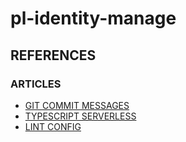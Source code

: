 # pl-identity-manage

## REFERENCES

### ARTICLES

- [GIT COMMIT MESSAGES](https://remarkablemark.org/blog/2019/05/29/git-husky-commitlint)
- [TYPESCRIPT SERVERLESS](https://codetain.com/blog/lambda-in-typescript-with-serverless-framework)
- [LINT CONFIG](https://loige.hashnode.dev/configure-eslint-and-standardjs)